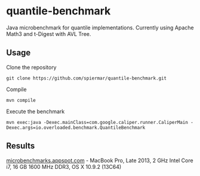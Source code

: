 quantile-benchmark
==================

Java microbenchmark for quantile implementations. Currently using Apache Math3 and t-Digest with AVL Tree.

Usage
-----

Clone the repository

    git clone https://github.com/spiermar/quantile-benchmark.git

Compile

    mvn compile

Execute the benchmark

    mvn exec:java -Dexec.mainClass=com.google.caliper.runner.CaliperMain -Dexec.args=io.overloaded.benchmark.QuantileBenchmark

Results
-------

[microbenchmarks.appspot.com](https://microbenchmarks.appspot.com/runs/f8b36b5c-e634-4e12-927a-34d38059322d#r:scenario.benchmarkSpec.parameters.size,scenario.benchmarkSpec.parameters.implFactory) - MacBook Pro, Late 2013, 2 GHz Intel Core i7, 16 GB 1600 MHz DDR3, OS X 10.9.2 (13C64)